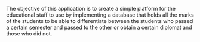 The objective of this application is to create a simple platform for the educational staff
to use by implementing a database that holds all the marks of the students to be able
to differentiate between the students who passed a certain semester and passed to the
other or obtain a certain diplomat and those who did not.
